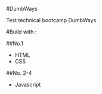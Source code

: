 #DumbWays

Test technical bootcamp DumbWays

#Build with :

##No.1
- HTML
- CSS

##No. 2-4
- Javascript